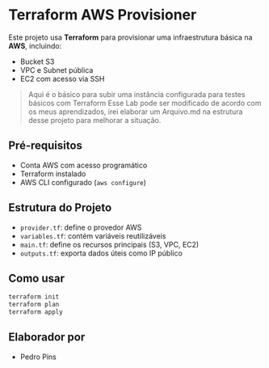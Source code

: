 # Terraform AWS Provisioner

Este projeto usa **Terraform** para provisionar uma infraestrutura básica na **AWS**, incluindo:

- Bucket S3
- VPC e Subnet pública
- EC2 com acesso via SSH

> Aqui é o básico para subir uma instância configurada para testes básicos com Terraform 
> Esse Lab pode ser modificado de acordo com os meus aprendizados, irei elaborar um Arquivo.md na estrutura desse projeto para melhorar a situação.  

## Pré-requisitos

- Conta AWS com acesso programático
- Terraform instalado
- AWS CLI configurado (`aws configure`)

## Estrutura do Projeto

- `provider.tf`: define o provedor AWS
- `variables.tf`: contém variáveis reutilizáveis
- `main.tf`: define os recursos principais (S3, VPC, EC2)
- `outputs.tf`: exporta dados úteis como IP público

## Como usar

```bash
terraform init
terraform plan
terraform apply
```

## Elaborador por

- Pedro Pins
